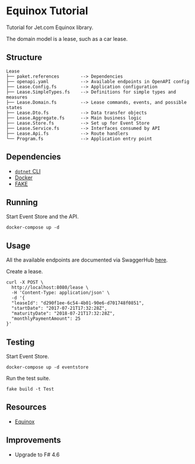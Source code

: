 # Equinox Tutorial
Tutorial for Jet.com Equinox library.

The domain model is a lease, such as a car lease.

## Structure
```
Lease
├── paket.references        --> Dependencies
├── openapi.yaml            --> Available endpoints in OpenAPI config
├── Lease.Config.fs         --> Application configuration
├── Lease.SimpleTypes.fs    --> Definitions for simple types and measures
├── Lease.Domain.fs         --> Lease commands, events, and possible states
├── Lease.Dto.fs            --> Data transfer objects
├── Lease.Aggregate.fs      --> Main business logic
├── Lease.Store.fs          --> Set up for Event Store
├── Lease.Service.fs        --> Interfaces consumed by API
├── Lease.Api.fs            --> Route handlers
└── Program.fs              --> Application entry point
```

## Dependencies
- [`dotnet` CLI](https://andrewcmeier.com/win-dev#dotnet)
- [Docker](https://andrewcmeier.com/win-dev#docker)
- [FAKE](https://andrewcmeier.com/how-to-fake)

## Running
Start Event Store and the API.
```shell
docker-compose up -d
```

## Usage
All the available endpoints are documented via SwaggerHub 
[here](https://app.swaggerhub.com/apis-docs/ameier38/Lease/1.0.0).

Create a lease.
```shell
curl -X POST \
  http://localhost:8080/lease \
  -H 'Content-Type: application/json' \
  -d '{
  "leaseId": "d290f1ee-6c54-4b01-90e6-d701748f0851",
  "startDate": "2017-07-21T17:32:28Z",
  "maturityDate": "2018-07-21T17:32:28Z",
  "monthlyPaymentAmount": 25
}'
```

## Testing
Start Event Store.
```shell
docker-compose up -d eventstore
```

Run the test suite.
```
fake build -t Test
```

## Resources
- [Equinox](https://github.com/jet/equinox)

## Improvements
- Upgrade to F# 4.6
